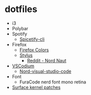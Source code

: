 # dotfiles
* i3
* Polybar
* Spotify
  * [Spicetify-cli](https://github.com/khanhas/spicetify-cli)
* Firefox
  * [Firefox Colors](https://color.firefox.com/?theme=XQAAAALmAAAAAAAAAABBqYhm849SCiazH1KEGccwS-xNVAVO9uwwLEbknM2gAdPX262Lv2kd_VnxTRK7duNX0R-h3ODGglzrIzYStlto397HFpfdDwANc_aT3AsEPFgXC_t-Zp4uD2IDPlBb5SMMisCEWHpyHPnUwKQKv5ublmgttcSfcNWy3_7OAHC4A20JTT0kIvFoL7VKccIQEzDuOUzM7x7W5pjHb__XchAA)
  * [Stylus](https://github.com/openstyles/stylus)
    * [Reddit - Nord Naut](https://userstyles.org/styles/142227/reddit-naut-nord)
* [VSCodium](https://github.com/VSCodium/vscodium)
  * [Nord-visual-studio-code](https://github.com/arcticicestudio/nord-visual-studio-code)
* Font
  * FuraCode nerd font mono retina
* [Surface kernel patches](https://github.com/dmhacker/arch-linux-surface)
